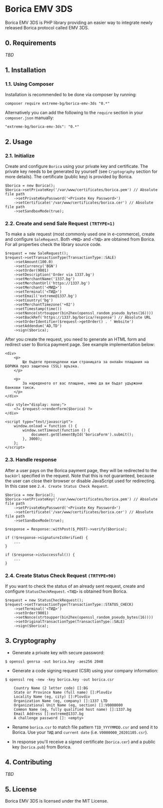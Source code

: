 # Borica EMV 3DS

Borica EMV 3DS is PHP library providing an easier way to integrate newly released Borica protocol called EMV 3DS.

## 0. Requirements

*TBD*

## 1. Installation

### 1.1. Using Composer

Installation is recommended to be done via composer by running:

```
composer require extreme-bg/borica-emv-3ds "0.*"
```

Alternatively you can add the following to the `require` section in your `composer.json` manually:

```
"extreme-bg/borica-emv-3ds": "0.*"
```

## 2. Usage

### 2.1. Initialize

Create and configure `Borica` using your private key and certificate. The private key needs to be generated  by yourself (see `Cryptography` section for more details). The certificate (public key) is provided by Borica.

```
$borica = new Borica();
$borica->setPrivateKey('/var/www/certificates/borica.pem') // Absolute file path
    ->setPrivateKeyPassword('<Private Key Password>')
    ->setCertificate('/var/www/certificates/borica.cer') // Absolute file path
    ->setSandboxMode(true);
```

### 2.2. Create and send Sale Request `(TRTYPE=1)`

To make a sale request (most commonly used one in e-commerce), create and configure `SaleRequest`. Both `<МИД>` and `<ТИД>` are obtained from Borica. For all properties check the library source code.

```
$request = new SaleRequest();
$request->setTransactionType(TransactionType::SALE)
    ->setAmount(100.0)
    ->setCurrency('BGN')
    ->setOrder(9001)
    ->setDescription('Order via 1337.bg')
    ->setMerchantName('1337.bg')
    ->setMerchantUrl('https://1337.bg')
    ->setMerchant('<МИД>')
    ->setTerminal('<ТИД>')
    ->setEmail('extreme@1337.bg')
    ->setCountry('bg')
    ->setMerchantTimezone('+02')
    ->setTimestamp(time())
    ->setNonce(strtoupper(bin2hex(openssl_random_pseudo_bytes(16))))
    ->setBackRef('https://1337.bg/borica/response') // Absolute URL
    ->setOrderIdentifier($request->getOrder() . ' Website')
    ->setAddendum('AD,TD')
    ->sign($borica);
```

After you create the request, you need to generate an HTML form and redirect user to Borica payment page. See example implementation below:

```
<div>
    <p>
        Ще бъдете прехвърлени към страницата за онлайн плащания на БОРИКА през защитена (SSL) връзка.
    </p>

    <p>
        За нареденото от вас плащане, няма да ви бъдат удържани банкови такси.
    </p>
</div>

<div style="display: none;">
    <?= $request->renderForm($borica) ?>
</div>

<script type="text/javascript">
    window.onload = function () {
        window.setTimeout(function () {
            document.getElementById('boricaForm').submit();
        }, 3000);
    };
</script>
```

### 2.3. Handle response

After a user pays on the Borica payment page, they will be redirected to the `backUrl` specified in the request. Note that this is not guaranteed, because the user can close their browser or disable JavaScript used for redirecting. In this case see `2.4. Create Status Check Request`.

```
$borica = new Borica();
$borica->setPrivateKey('/var/www/certificates/borica.pem') // Absolute file path
    ->setPrivateKeyPassword('<Private Key Password>')
    ->setCertificate('/var/www/certificates/borica.cer') // Absolute file path
    ->setSandboxMode(true);

$response = Response::withPost($_POST)->verify($borica);

if (!$response->signatureIsVerified) {
    ...
}

if ($response->isSuccessful()) {
    ...
}
```

### 2.4. Create Status Check Request `(TRTYPE=90)`

If you want to check the status of an already sent request, create and configure `StatusCheckRequest`. `<ТИД>` is obtained from Borica.

```
$request = new StatusCheckRequest();
$request->setTransactionType(TransactionType::STATUS_CHECK)
    ->setTerminal('<ТИД>')
    ->setOrder(9001)
    ->setNonce(strtoupper(bin2hex(openssl_random_pseudo_bytes(16))))
    ->setOriginalTransactionType(TransactionType::SALE)
    ->sign($borica);
```

## 3. Cryptography

- Generate a private key with secure password:

```
$ openssl genrsa -out borica.key -aes256 2048
```

- Generate a code signing request (CSR) using your company information:

```
$ openssl req -new -key borica.key -out borica.csr

	Country Name (2 letter code) []:BG
	State or Province Name (full name) []:Plovdiv
	Locality Name (eg, city) []:Plovdiv
	Organization Name (eg, company) []:1337 LTD
	Organizational Unit Name (eg, section) []:V0000000
	Common Name (eg, fully qualified host name) []:1337.bg
	Email Address []:extreme@1337.bg
	A challenge password []: <empty>
```

- Rename `borica.csr` to match file pattern `TID_YYYYMMDD.csr` and send it to Borica. Use your `ТИД` and `current date` (i.e. `V0000000_20201105.csr`).

- In response you'll receive a signed certificate (`borica.cer`) and a public key (`borica.pub`) from Borica.

## 4. Contributing

*TBD*

## 5. License

Borica EMV 3DS is licensed under the MIT License.